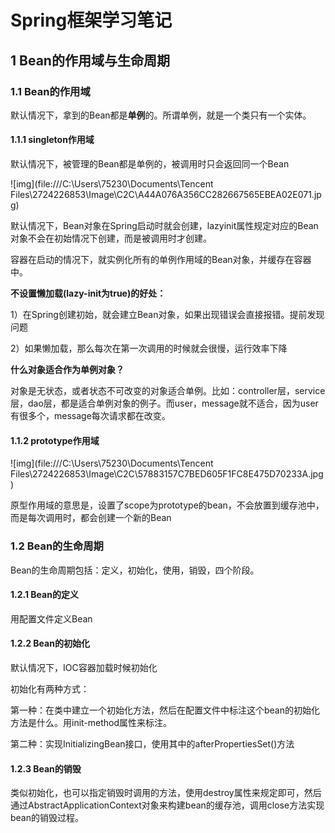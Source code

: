 # Spring框架学习笔记

## 1 Bean的作用域与生命周期

### 1.1 Bean的作用域

默认情况下，拿到的Bean都是**单例**的。所谓单例，就是一个类只有一个实体。

#### 1.1.1 singleton作用域

默认情况下，被管理的Bean都是单例的，被调用时只会返回同一个Bean

![img](file:///C:\Users\75230\Documents\Tencent Files\2724226853\Image\C2C\A44A076A356CC282667565EBEA02E071.jpg)

默认情况下，Bean对象在Spring启动时就会创建，lazyinit属性规定对应的Bean对象不会在初始情况下创建，而是被调用时才创建。

容器在启动的情况下，就实例化所有的单例作用域的Bean对象，并缓存在容器中。



**不设置懒加载(lazy-init为true)的好处：**

1）在Spring创建初始，就会建立Bean对象，如果出现错误会直接报错。提前发现问题

2）如果懒加载，那么每次在第一次调用的时候就会很慢，运行效率下降



**什么对象适合作为单例对象？**

对象是无状态，或者状态不可改变的对象适合单例。比如：controller层，service层，dao层，都是适合单例对象的例子。而user，message就不适合，因为user有很多个，message每次请求都在改变。



#### 1.1.2 prototype作用域

![img](file:///C:\Users\75230\Documents\Tencent Files\2724226853\Image\C2C\57883157C7BED605F1FC8E475D70233A.jpg)

原型作用域的意思是，设置了scope为prototype的bean，不会放置到缓存池中，而是每次调用时，都会创建一个新的Bean

### 1.2 Bean的生命周期

Bean的生命周期包括：定义，初始化，使用，销毁，四个阶段。

#### 1.2.1 Bean的定义

用配置文件定义Bean

#### 1.2.2 Bean的初始化

默认情况下，IOC容器加载时候初始化

初始化有两种方式：

第一种：在类中建立一个初始化方法，然后在配置文件中标注这个bean的初始化方法是什么。用init-method属性来标注。

第二种：实现InitializingBean接口，使用其中的afterPropertiesSet()方法

#### 1.2.3 Bean的销毁

类似初始化，也可以指定销毁时调用的方法，使用destroy属性来规定即可，然后通过AbstractApplicationContext对象来构建bean的缓存池，调用close方法实现bean的销毁过程。

